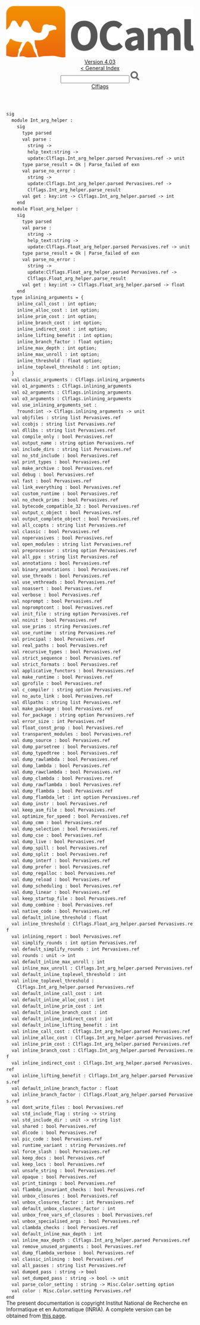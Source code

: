 <!-- ((! set title API !)) ((! set documentation !)) ((! set api !)) ((! set nobreadcrumb !)) -->
<div class="api"><header><nav class="toc brand"><a class="brand" href="https://ocaml.org/"><img src="colour-logo-gray.svg" class="svg" alt="OCaml"></a></nav><nav class="toc"><div class="toc_version"><a href="/docs" id="version-select">Version 4.03</a></div><a href="index.html">&lt; General Index</a><div class="api_search"><input type="text" name="apisearch" id="api_search" oninput="mySearch(false);" onkeypress="this.oninput();" onclick="this.oninput();" onpaste="this.oninput();">
<img src="search_icon.svg" alt="Search" class="svg" onclick="mySearch(false)"></div>
<div id="search_results"></div><div class="toc_title"><a href="Clflags.html">Clflags</a></div><ul></ul></nav></header>
<code class="code"><span class="keyword">sig</span>
&nbsp;&nbsp;<span class="keyword">module</span>&nbsp;<span class="constructor">Int_arg_helper</span>&nbsp;:
&nbsp;&nbsp;&nbsp;&nbsp;<span class="keyword">sig</span>
&nbsp;&nbsp;&nbsp;&nbsp;&nbsp;&nbsp;<span class="keyword">type</span>&nbsp;parsed
&nbsp;&nbsp;&nbsp;&nbsp;&nbsp;&nbsp;<span class="keyword">val</span>&nbsp;parse&nbsp;:
&nbsp;&nbsp;&nbsp;&nbsp;&nbsp;&nbsp;&nbsp;&nbsp;string&nbsp;<span class="keywordsign">-&gt;</span>
&nbsp;&nbsp;&nbsp;&nbsp;&nbsp;&nbsp;&nbsp;&nbsp;help_text:string&nbsp;<span class="keywordsign">-&gt;</span>
&nbsp;&nbsp;&nbsp;&nbsp;&nbsp;&nbsp;&nbsp;&nbsp;update:<span class="constructor">Clflags</span>.<span class="constructor">Int_arg_helper</span>.parsed&nbsp;<span class="constructor">Pervasives</span>.ref&nbsp;<span class="keywordsign">-&gt;</span>&nbsp;unit
&nbsp;&nbsp;&nbsp;&nbsp;&nbsp;&nbsp;<span class="keyword">type</span>&nbsp;parse_result&nbsp;=&nbsp;<span class="constructor">Ok</span>&nbsp;<span class="keywordsign">|</span>&nbsp;<span class="constructor">Parse_failed</span>&nbsp;<span class="keyword">of</span>&nbsp;exn
&nbsp;&nbsp;&nbsp;&nbsp;&nbsp;&nbsp;<span class="keyword">val</span>&nbsp;parse_no_error&nbsp;:
&nbsp;&nbsp;&nbsp;&nbsp;&nbsp;&nbsp;&nbsp;&nbsp;string&nbsp;<span class="keywordsign">-&gt;</span>
&nbsp;&nbsp;&nbsp;&nbsp;&nbsp;&nbsp;&nbsp;&nbsp;update:<span class="constructor">Clflags</span>.<span class="constructor">Int_arg_helper</span>.parsed&nbsp;<span class="constructor">Pervasives</span>.ref&nbsp;<span class="keywordsign">-&gt;</span>
&nbsp;&nbsp;&nbsp;&nbsp;&nbsp;&nbsp;&nbsp;&nbsp;<span class="constructor">Clflags</span>.<span class="constructor">Int_arg_helper</span>.parse_result
&nbsp;&nbsp;&nbsp;&nbsp;&nbsp;&nbsp;<span class="keyword">val</span>&nbsp;get&nbsp;:&nbsp;key:int&nbsp;<span class="keywordsign">-&gt;</span>&nbsp;<span class="constructor">Clflags</span>.<span class="constructor">Int_arg_helper</span>.parsed&nbsp;<span class="keywordsign">-&gt;</span>&nbsp;int
&nbsp;&nbsp;&nbsp;&nbsp;<span class="keyword">end</span>
&nbsp;&nbsp;<span class="keyword">module</span>&nbsp;<span class="constructor">Float_arg_helper</span>&nbsp;:
&nbsp;&nbsp;&nbsp;&nbsp;<span class="keyword">sig</span>
&nbsp;&nbsp;&nbsp;&nbsp;&nbsp;&nbsp;<span class="keyword">type</span>&nbsp;parsed
&nbsp;&nbsp;&nbsp;&nbsp;&nbsp;&nbsp;<span class="keyword">val</span>&nbsp;parse&nbsp;:
&nbsp;&nbsp;&nbsp;&nbsp;&nbsp;&nbsp;&nbsp;&nbsp;string&nbsp;<span class="keywordsign">-&gt;</span>
&nbsp;&nbsp;&nbsp;&nbsp;&nbsp;&nbsp;&nbsp;&nbsp;help_text:string&nbsp;<span class="keywordsign">-&gt;</span>
&nbsp;&nbsp;&nbsp;&nbsp;&nbsp;&nbsp;&nbsp;&nbsp;update:<span class="constructor">Clflags</span>.<span class="constructor">Float_arg_helper</span>.parsed&nbsp;<span class="constructor">Pervasives</span>.ref&nbsp;<span class="keywordsign">-&gt;</span>&nbsp;unit
&nbsp;&nbsp;&nbsp;&nbsp;&nbsp;&nbsp;<span class="keyword">type</span>&nbsp;parse_result&nbsp;=&nbsp;<span class="constructor">Ok</span>&nbsp;<span class="keywordsign">|</span>&nbsp;<span class="constructor">Parse_failed</span>&nbsp;<span class="keyword">of</span>&nbsp;exn
&nbsp;&nbsp;&nbsp;&nbsp;&nbsp;&nbsp;<span class="keyword">val</span>&nbsp;parse_no_error&nbsp;:
&nbsp;&nbsp;&nbsp;&nbsp;&nbsp;&nbsp;&nbsp;&nbsp;string&nbsp;<span class="keywordsign">-&gt;</span>
&nbsp;&nbsp;&nbsp;&nbsp;&nbsp;&nbsp;&nbsp;&nbsp;update:<span class="constructor">Clflags</span>.<span class="constructor">Float_arg_helper</span>.parsed&nbsp;<span class="constructor">Pervasives</span>.ref&nbsp;<span class="keywordsign">-&gt;</span>
&nbsp;&nbsp;&nbsp;&nbsp;&nbsp;&nbsp;&nbsp;&nbsp;<span class="constructor">Clflags</span>.<span class="constructor">Float_arg_helper</span>.parse_result
&nbsp;&nbsp;&nbsp;&nbsp;&nbsp;&nbsp;<span class="keyword">val</span>&nbsp;get&nbsp;:&nbsp;key:int&nbsp;<span class="keywordsign">-&gt;</span>&nbsp;<span class="constructor">Clflags</span>.<span class="constructor">Float_arg_helper</span>.parsed&nbsp;<span class="keywordsign">-&gt;</span>&nbsp;float
&nbsp;&nbsp;&nbsp;&nbsp;<span class="keyword">end</span>
&nbsp;&nbsp;<span class="keyword">type</span>&nbsp;inlining_arguments&nbsp;=&nbsp;{
&nbsp;&nbsp;&nbsp;&nbsp;inline_call_cost&nbsp;:&nbsp;int&nbsp;option;
&nbsp;&nbsp;&nbsp;&nbsp;inline_alloc_cost&nbsp;:&nbsp;int&nbsp;option;
&nbsp;&nbsp;&nbsp;&nbsp;inline_prim_cost&nbsp;:&nbsp;int&nbsp;option;
&nbsp;&nbsp;&nbsp;&nbsp;inline_branch_cost&nbsp;:&nbsp;int&nbsp;option;
&nbsp;&nbsp;&nbsp;&nbsp;inline_indirect_cost&nbsp;:&nbsp;int&nbsp;option;
&nbsp;&nbsp;&nbsp;&nbsp;inline_lifting_benefit&nbsp;:&nbsp;int&nbsp;option;
&nbsp;&nbsp;&nbsp;&nbsp;inline_branch_factor&nbsp;:&nbsp;float&nbsp;option;
&nbsp;&nbsp;&nbsp;&nbsp;inline_max_depth&nbsp;:&nbsp;int&nbsp;option;
&nbsp;&nbsp;&nbsp;&nbsp;inline_max_unroll&nbsp;:&nbsp;int&nbsp;option;
&nbsp;&nbsp;&nbsp;&nbsp;inline_threshold&nbsp;:&nbsp;float&nbsp;option;
&nbsp;&nbsp;&nbsp;&nbsp;inline_toplevel_threshold&nbsp;:&nbsp;int&nbsp;option;
&nbsp;&nbsp;}
&nbsp;&nbsp;<span class="keyword">val</span>&nbsp;classic_arguments&nbsp;:&nbsp;<span class="constructor">Clflags</span>.inlining_arguments
&nbsp;&nbsp;<span class="keyword">val</span>&nbsp;o1_arguments&nbsp;:&nbsp;<span class="constructor">Clflags</span>.inlining_arguments
&nbsp;&nbsp;<span class="keyword">val</span>&nbsp;o2_arguments&nbsp;:&nbsp;<span class="constructor">Clflags</span>.inlining_arguments
&nbsp;&nbsp;<span class="keyword">val</span>&nbsp;o3_arguments&nbsp;:&nbsp;<span class="constructor">Clflags</span>.inlining_arguments
&nbsp;&nbsp;<span class="keyword">val</span>&nbsp;use_inlining_arguments_set&nbsp;:
&nbsp;&nbsp;&nbsp;&nbsp;?round:int&nbsp;<span class="keywordsign">-&gt;</span>&nbsp;<span class="constructor">Clflags</span>.inlining_arguments&nbsp;<span class="keywordsign">-&gt;</span>&nbsp;unit
&nbsp;&nbsp;<span class="keyword">val</span>&nbsp;objfiles&nbsp;:&nbsp;string&nbsp;list&nbsp;<span class="constructor">Pervasives</span>.ref
&nbsp;&nbsp;<span class="keyword">val</span>&nbsp;ccobjs&nbsp;:&nbsp;string&nbsp;list&nbsp;<span class="constructor">Pervasives</span>.ref
&nbsp;&nbsp;<span class="keyword">val</span>&nbsp;dllibs&nbsp;:&nbsp;string&nbsp;list&nbsp;<span class="constructor">Pervasives</span>.ref
&nbsp;&nbsp;<span class="keyword">val</span>&nbsp;compile_only&nbsp;:&nbsp;bool&nbsp;<span class="constructor">Pervasives</span>.ref
&nbsp;&nbsp;<span class="keyword">val</span>&nbsp;output_name&nbsp;:&nbsp;string&nbsp;option&nbsp;<span class="constructor">Pervasives</span>.ref
&nbsp;&nbsp;<span class="keyword">val</span>&nbsp;include_dirs&nbsp;:&nbsp;string&nbsp;list&nbsp;<span class="constructor">Pervasives</span>.ref
&nbsp;&nbsp;<span class="keyword">val</span>&nbsp;no_std_include&nbsp;:&nbsp;bool&nbsp;<span class="constructor">Pervasives</span>.ref
&nbsp;&nbsp;<span class="keyword">val</span>&nbsp;print_types&nbsp;:&nbsp;bool&nbsp;<span class="constructor">Pervasives</span>.ref
&nbsp;&nbsp;<span class="keyword">val</span>&nbsp;make_archive&nbsp;:&nbsp;bool&nbsp;<span class="constructor">Pervasives</span>.ref
&nbsp;&nbsp;<span class="keyword">val</span>&nbsp;debug&nbsp;:&nbsp;bool&nbsp;<span class="constructor">Pervasives</span>.ref
&nbsp;&nbsp;<span class="keyword">val</span>&nbsp;fast&nbsp;:&nbsp;bool&nbsp;<span class="constructor">Pervasives</span>.ref
&nbsp;&nbsp;<span class="keyword">val</span>&nbsp;link_everything&nbsp;:&nbsp;bool&nbsp;<span class="constructor">Pervasives</span>.ref
&nbsp;&nbsp;<span class="keyword">val</span>&nbsp;custom_runtime&nbsp;:&nbsp;bool&nbsp;<span class="constructor">Pervasives</span>.ref
&nbsp;&nbsp;<span class="keyword">val</span>&nbsp;no_check_prims&nbsp;:&nbsp;bool&nbsp;<span class="constructor">Pervasives</span>.ref
&nbsp;&nbsp;<span class="keyword">val</span>&nbsp;bytecode_compatible_32&nbsp;:&nbsp;bool&nbsp;<span class="constructor">Pervasives</span>.ref
&nbsp;&nbsp;<span class="keyword">val</span>&nbsp;output_c_object&nbsp;:&nbsp;bool&nbsp;<span class="constructor">Pervasives</span>.ref
&nbsp;&nbsp;<span class="keyword">val</span>&nbsp;output_complete_object&nbsp;:&nbsp;bool&nbsp;<span class="constructor">Pervasives</span>.ref
&nbsp;&nbsp;<span class="keyword">val</span>&nbsp;all_ccopts&nbsp;:&nbsp;string&nbsp;list&nbsp;<span class="constructor">Pervasives</span>.ref
&nbsp;&nbsp;<span class="keyword">val</span>&nbsp;classic&nbsp;:&nbsp;bool&nbsp;<span class="constructor">Pervasives</span>.ref
&nbsp;&nbsp;<span class="keyword">val</span>&nbsp;nopervasives&nbsp;:&nbsp;bool&nbsp;<span class="constructor">Pervasives</span>.ref
&nbsp;&nbsp;<span class="keyword">val</span>&nbsp;open_modules&nbsp;:&nbsp;string&nbsp;list&nbsp;<span class="constructor">Pervasives</span>.ref
&nbsp;&nbsp;<span class="keyword">val</span>&nbsp;preprocessor&nbsp;:&nbsp;string&nbsp;option&nbsp;<span class="constructor">Pervasives</span>.ref
&nbsp;&nbsp;<span class="keyword">val</span>&nbsp;all_ppx&nbsp;:&nbsp;string&nbsp;list&nbsp;<span class="constructor">Pervasives</span>.ref
&nbsp;&nbsp;<span class="keyword">val</span>&nbsp;annotations&nbsp;:&nbsp;bool&nbsp;<span class="constructor">Pervasives</span>.ref
&nbsp;&nbsp;<span class="keyword">val</span>&nbsp;binary_annotations&nbsp;:&nbsp;bool&nbsp;<span class="constructor">Pervasives</span>.ref
&nbsp;&nbsp;<span class="keyword">val</span>&nbsp;use_threads&nbsp;:&nbsp;bool&nbsp;<span class="constructor">Pervasives</span>.ref
&nbsp;&nbsp;<span class="keyword">val</span>&nbsp;use_vmthreads&nbsp;:&nbsp;bool&nbsp;<span class="constructor">Pervasives</span>.ref
&nbsp;&nbsp;<span class="keyword">val</span>&nbsp;noassert&nbsp;:&nbsp;bool&nbsp;<span class="constructor">Pervasives</span>.ref
&nbsp;&nbsp;<span class="keyword">val</span>&nbsp;verbose&nbsp;:&nbsp;bool&nbsp;<span class="constructor">Pervasives</span>.ref
&nbsp;&nbsp;<span class="keyword">val</span>&nbsp;noprompt&nbsp;:&nbsp;bool&nbsp;<span class="constructor">Pervasives</span>.ref
&nbsp;&nbsp;<span class="keyword">val</span>&nbsp;nopromptcont&nbsp;:&nbsp;bool&nbsp;<span class="constructor">Pervasives</span>.ref
&nbsp;&nbsp;<span class="keyword">val</span>&nbsp;init_file&nbsp;:&nbsp;string&nbsp;option&nbsp;<span class="constructor">Pervasives</span>.ref
&nbsp;&nbsp;<span class="keyword">val</span>&nbsp;noinit&nbsp;:&nbsp;bool&nbsp;<span class="constructor">Pervasives</span>.ref
&nbsp;&nbsp;<span class="keyword">val</span>&nbsp;use_prims&nbsp;:&nbsp;string&nbsp;<span class="constructor">Pervasives</span>.ref
&nbsp;&nbsp;<span class="keyword">val</span>&nbsp;use_runtime&nbsp;:&nbsp;string&nbsp;<span class="constructor">Pervasives</span>.ref
&nbsp;&nbsp;<span class="keyword">val</span>&nbsp;principal&nbsp;:&nbsp;bool&nbsp;<span class="constructor">Pervasives</span>.ref
&nbsp;&nbsp;<span class="keyword">val</span>&nbsp;real_paths&nbsp;:&nbsp;bool&nbsp;<span class="constructor">Pervasives</span>.ref
&nbsp;&nbsp;<span class="keyword">val</span>&nbsp;recursive_types&nbsp;:&nbsp;bool&nbsp;<span class="constructor">Pervasives</span>.ref
&nbsp;&nbsp;<span class="keyword">val</span>&nbsp;strict_sequence&nbsp;:&nbsp;bool&nbsp;<span class="constructor">Pervasives</span>.ref
&nbsp;&nbsp;<span class="keyword">val</span>&nbsp;strict_formats&nbsp;:&nbsp;bool&nbsp;<span class="constructor">Pervasives</span>.ref
&nbsp;&nbsp;<span class="keyword">val</span>&nbsp;applicative_functors&nbsp;:&nbsp;bool&nbsp;<span class="constructor">Pervasives</span>.ref
&nbsp;&nbsp;<span class="keyword">val</span>&nbsp;make_runtime&nbsp;:&nbsp;bool&nbsp;<span class="constructor">Pervasives</span>.ref
&nbsp;&nbsp;<span class="keyword">val</span>&nbsp;gprofile&nbsp;:&nbsp;bool&nbsp;<span class="constructor">Pervasives</span>.ref
&nbsp;&nbsp;<span class="keyword">val</span>&nbsp;c_compiler&nbsp;:&nbsp;string&nbsp;option&nbsp;<span class="constructor">Pervasives</span>.ref
&nbsp;&nbsp;<span class="keyword">val</span>&nbsp;no_auto_link&nbsp;:&nbsp;bool&nbsp;<span class="constructor">Pervasives</span>.ref
&nbsp;&nbsp;<span class="keyword">val</span>&nbsp;dllpaths&nbsp;:&nbsp;string&nbsp;list&nbsp;<span class="constructor">Pervasives</span>.ref
&nbsp;&nbsp;<span class="keyword">val</span>&nbsp;make_package&nbsp;:&nbsp;bool&nbsp;<span class="constructor">Pervasives</span>.ref
&nbsp;&nbsp;<span class="keyword">val</span>&nbsp;for_package&nbsp;:&nbsp;string&nbsp;option&nbsp;<span class="constructor">Pervasives</span>.ref
&nbsp;&nbsp;<span class="keyword">val</span>&nbsp;error_size&nbsp;:&nbsp;int&nbsp;<span class="constructor">Pervasives</span>.ref
&nbsp;&nbsp;<span class="keyword">val</span>&nbsp;float_const_prop&nbsp;:&nbsp;bool&nbsp;<span class="constructor">Pervasives</span>.ref
&nbsp;&nbsp;<span class="keyword">val</span>&nbsp;transparent_modules&nbsp;:&nbsp;bool&nbsp;<span class="constructor">Pervasives</span>.ref
&nbsp;&nbsp;<span class="keyword">val</span>&nbsp;dump_source&nbsp;:&nbsp;bool&nbsp;<span class="constructor">Pervasives</span>.ref
&nbsp;&nbsp;<span class="keyword">val</span>&nbsp;dump_parsetree&nbsp;:&nbsp;bool&nbsp;<span class="constructor">Pervasives</span>.ref
&nbsp;&nbsp;<span class="keyword">val</span>&nbsp;dump_typedtree&nbsp;:&nbsp;bool&nbsp;<span class="constructor">Pervasives</span>.ref
&nbsp;&nbsp;<span class="keyword">val</span>&nbsp;dump_rawlambda&nbsp;:&nbsp;bool&nbsp;<span class="constructor">Pervasives</span>.ref
&nbsp;&nbsp;<span class="keyword">val</span>&nbsp;dump_lambda&nbsp;:&nbsp;bool&nbsp;<span class="constructor">Pervasives</span>.ref
&nbsp;&nbsp;<span class="keyword">val</span>&nbsp;dump_rawclambda&nbsp;:&nbsp;bool&nbsp;<span class="constructor">Pervasives</span>.ref
&nbsp;&nbsp;<span class="keyword">val</span>&nbsp;dump_clambda&nbsp;:&nbsp;bool&nbsp;<span class="constructor">Pervasives</span>.ref
&nbsp;&nbsp;<span class="keyword">val</span>&nbsp;dump_rawflambda&nbsp;:&nbsp;bool&nbsp;<span class="constructor">Pervasives</span>.ref
&nbsp;&nbsp;<span class="keyword">val</span>&nbsp;dump_flambda&nbsp;:&nbsp;bool&nbsp;<span class="constructor">Pervasives</span>.ref
&nbsp;&nbsp;<span class="keyword">val</span>&nbsp;dump_flambda_let&nbsp;:&nbsp;int&nbsp;option&nbsp;<span class="constructor">Pervasives</span>.ref
&nbsp;&nbsp;<span class="keyword">val</span>&nbsp;dump_instr&nbsp;:&nbsp;bool&nbsp;<span class="constructor">Pervasives</span>.ref
&nbsp;&nbsp;<span class="keyword">val</span>&nbsp;keep_asm_file&nbsp;:&nbsp;bool&nbsp;<span class="constructor">Pervasives</span>.ref
&nbsp;&nbsp;<span class="keyword">val</span>&nbsp;optimize_for_speed&nbsp;:&nbsp;bool&nbsp;<span class="constructor">Pervasives</span>.ref
&nbsp;&nbsp;<span class="keyword">val</span>&nbsp;dump_cmm&nbsp;:&nbsp;bool&nbsp;<span class="constructor">Pervasives</span>.ref
&nbsp;&nbsp;<span class="keyword">val</span>&nbsp;dump_selection&nbsp;:&nbsp;bool&nbsp;<span class="constructor">Pervasives</span>.ref
&nbsp;&nbsp;<span class="keyword">val</span>&nbsp;dump_cse&nbsp;:&nbsp;bool&nbsp;<span class="constructor">Pervasives</span>.ref
&nbsp;&nbsp;<span class="keyword">val</span>&nbsp;dump_live&nbsp;:&nbsp;bool&nbsp;<span class="constructor">Pervasives</span>.ref
&nbsp;&nbsp;<span class="keyword">val</span>&nbsp;dump_spill&nbsp;:&nbsp;bool&nbsp;<span class="constructor">Pervasives</span>.ref
&nbsp;&nbsp;<span class="keyword">val</span>&nbsp;dump_split&nbsp;:&nbsp;bool&nbsp;<span class="constructor">Pervasives</span>.ref
&nbsp;&nbsp;<span class="keyword">val</span>&nbsp;dump_interf&nbsp;:&nbsp;bool&nbsp;<span class="constructor">Pervasives</span>.ref
&nbsp;&nbsp;<span class="keyword">val</span>&nbsp;dump_prefer&nbsp;:&nbsp;bool&nbsp;<span class="constructor">Pervasives</span>.ref
&nbsp;&nbsp;<span class="keyword">val</span>&nbsp;dump_regalloc&nbsp;:&nbsp;bool&nbsp;<span class="constructor">Pervasives</span>.ref
&nbsp;&nbsp;<span class="keyword">val</span>&nbsp;dump_reload&nbsp;:&nbsp;bool&nbsp;<span class="constructor">Pervasives</span>.ref
&nbsp;&nbsp;<span class="keyword">val</span>&nbsp;dump_scheduling&nbsp;:&nbsp;bool&nbsp;<span class="constructor">Pervasives</span>.ref
&nbsp;&nbsp;<span class="keyword">val</span>&nbsp;dump_linear&nbsp;:&nbsp;bool&nbsp;<span class="constructor">Pervasives</span>.ref
&nbsp;&nbsp;<span class="keyword">val</span>&nbsp;keep_startup_file&nbsp;:&nbsp;bool&nbsp;<span class="constructor">Pervasives</span>.ref
&nbsp;&nbsp;<span class="keyword">val</span>&nbsp;dump_combine&nbsp;:&nbsp;bool&nbsp;<span class="constructor">Pervasives</span>.ref
&nbsp;&nbsp;<span class="keyword">val</span>&nbsp;native_code&nbsp;:&nbsp;bool&nbsp;<span class="constructor">Pervasives</span>.ref
&nbsp;&nbsp;<span class="keyword">val</span>&nbsp;default_inline_threshold&nbsp;:&nbsp;float
&nbsp;&nbsp;<span class="keyword">val</span>&nbsp;inline_threshold&nbsp;:&nbsp;<span class="constructor">Clflags</span>.<span class="constructor">Float_arg_helper</span>.parsed&nbsp;<span class="constructor">Pervasives</span>.ref
&nbsp;&nbsp;<span class="keyword">val</span>&nbsp;inlining_report&nbsp;:&nbsp;bool&nbsp;<span class="constructor">Pervasives</span>.ref
&nbsp;&nbsp;<span class="keyword">val</span>&nbsp;simplify_rounds&nbsp;:&nbsp;int&nbsp;option&nbsp;<span class="constructor">Pervasives</span>.ref
&nbsp;&nbsp;<span class="keyword">val</span>&nbsp;default_simplify_rounds&nbsp;:&nbsp;int&nbsp;<span class="constructor">Pervasives</span>.ref
&nbsp;&nbsp;<span class="keyword">val</span>&nbsp;rounds&nbsp;:&nbsp;unit&nbsp;<span class="keywordsign">-&gt;</span>&nbsp;int
&nbsp;&nbsp;<span class="keyword">val</span>&nbsp;default_inline_max_unroll&nbsp;:&nbsp;int
&nbsp;&nbsp;<span class="keyword">val</span>&nbsp;inline_max_unroll&nbsp;:&nbsp;<span class="constructor">Clflags</span>.<span class="constructor">Int_arg_helper</span>.parsed&nbsp;<span class="constructor">Pervasives</span>.ref
&nbsp;&nbsp;<span class="keyword">val</span>&nbsp;default_inline_toplevel_threshold&nbsp;:&nbsp;int
&nbsp;&nbsp;<span class="keyword">val</span>&nbsp;inline_toplevel_threshold&nbsp;:
&nbsp;&nbsp;&nbsp;&nbsp;<span class="constructor">Clflags</span>.<span class="constructor">Int_arg_helper</span>.parsed&nbsp;<span class="constructor">Pervasives</span>.ref
&nbsp;&nbsp;<span class="keyword">val</span>&nbsp;default_inline_call_cost&nbsp;:&nbsp;int
&nbsp;&nbsp;<span class="keyword">val</span>&nbsp;default_inline_alloc_cost&nbsp;:&nbsp;int
&nbsp;&nbsp;<span class="keyword">val</span>&nbsp;default_inline_prim_cost&nbsp;:&nbsp;int
&nbsp;&nbsp;<span class="keyword">val</span>&nbsp;default_inline_branch_cost&nbsp;:&nbsp;int
&nbsp;&nbsp;<span class="keyword">val</span>&nbsp;default_inline_indirect_cost&nbsp;:&nbsp;int
&nbsp;&nbsp;<span class="keyword">val</span>&nbsp;default_inline_lifting_benefit&nbsp;:&nbsp;int
&nbsp;&nbsp;<span class="keyword">val</span>&nbsp;inline_call_cost&nbsp;:&nbsp;<span class="constructor">Clflags</span>.<span class="constructor">Int_arg_helper</span>.parsed&nbsp;<span class="constructor">Pervasives</span>.ref
&nbsp;&nbsp;<span class="keyword">val</span>&nbsp;inline_alloc_cost&nbsp;:&nbsp;<span class="constructor">Clflags</span>.<span class="constructor">Int_arg_helper</span>.parsed&nbsp;<span class="constructor">Pervasives</span>.ref
&nbsp;&nbsp;<span class="keyword">val</span>&nbsp;inline_prim_cost&nbsp;:&nbsp;<span class="constructor">Clflags</span>.<span class="constructor">Int_arg_helper</span>.parsed&nbsp;<span class="constructor">Pervasives</span>.ref
&nbsp;&nbsp;<span class="keyword">val</span>&nbsp;inline_branch_cost&nbsp;:&nbsp;<span class="constructor">Clflags</span>.<span class="constructor">Int_arg_helper</span>.parsed&nbsp;<span class="constructor">Pervasives</span>.ref
&nbsp;&nbsp;<span class="keyword">val</span>&nbsp;inline_indirect_cost&nbsp;:&nbsp;<span class="constructor">Clflags</span>.<span class="constructor">Int_arg_helper</span>.parsed&nbsp;<span class="constructor">Pervasives</span>.ref
&nbsp;&nbsp;<span class="keyword">val</span>&nbsp;inline_lifting_benefit&nbsp;:&nbsp;<span class="constructor">Clflags</span>.<span class="constructor">Int_arg_helper</span>.parsed&nbsp;<span class="constructor">Pervasives</span>.ref
&nbsp;&nbsp;<span class="keyword">val</span>&nbsp;default_inline_branch_factor&nbsp;:&nbsp;float
&nbsp;&nbsp;<span class="keyword">val</span>&nbsp;inline_branch_factor&nbsp;:&nbsp;<span class="constructor">Clflags</span>.<span class="constructor">Float_arg_helper</span>.parsed&nbsp;<span class="constructor">Pervasives</span>.ref
&nbsp;&nbsp;<span class="keyword">val</span>&nbsp;dont_write_files&nbsp;:&nbsp;bool&nbsp;<span class="constructor">Pervasives</span>.ref
&nbsp;&nbsp;<span class="keyword">val</span>&nbsp;std_include_flag&nbsp;:&nbsp;string&nbsp;<span class="keywordsign">-&gt;</span>&nbsp;string
&nbsp;&nbsp;<span class="keyword">val</span>&nbsp;std_include_dir&nbsp;:&nbsp;unit&nbsp;<span class="keywordsign">-&gt;</span>&nbsp;string&nbsp;list
&nbsp;&nbsp;<span class="keyword">val</span>&nbsp;shared&nbsp;:&nbsp;bool&nbsp;<span class="constructor">Pervasives</span>.ref
&nbsp;&nbsp;<span class="keyword">val</span>&nbsp;dlcode&nbsp;:&nbsp;bool&nbsp;<span class="constructor">Pervasives</span>.ref
&nbsp;&nbsp;<span class="keyword">val</span>&nbsp;pic_code&nbsp;:&nbsp;bool&nbsp;<span class="constructor">Pervasives</span>.ref
&nbsp;&nbsp;<span class="keyword">val</span>&nbsp;runtime_variant&nbsp;:&nbsp;string&nbsp;<span class="constructor">Pervasives</span>.ref
&nbsp;&nbsp;<span class="keyword">val</span>&nbsp;force_slash&nbsp;:&nbsp;bool&nbsp;<span class="constructor">Pervasives</span>.ref
&nbsp;&nbsp;<span class="keyword">val</span>&nbsp;keep_docs&nbsp;:&nbsp;bool&nbsp;<span class="constructor">Pervasives</span>.ref
&nbsp;&nbsp;<span class="keyword">val</span>&nbsp;keep_locs&nbsp;:&nbsp;bool&nbsp;<span class="constructor">Pervasives</span>.ref
&nbsp;&nbsp;<span class="keyword">val</span>&nbsp;unsafe_string&nbsp;:&nbsp;bool&nbsp;<span class="constructor">Pervasives</span>.ref
&nbsp;&nbsp;<span class="keyword">val</span>&nbsp;opaque&nbsp;:&nbsp;bool&nbsp;<span class="constructor">Pervasives</span>.ref
&nbsp;&nbsp;<span class="keyword">val</span>&nbsp;print_timings&nbsp;:&nbsp;bool&nbsp;<span class="constructor">Pervasives</span>.ref
&nbsp;&nbsp;<span class="keyword">val</span>&nbsp;flambda_invariant_checks&nbsp;:&nbsp;bool&nbsp;<span class="constructor">Pervasives</span>.ref
&nbsp;&nbsp;<span class="keyword">val</span>&nbsp;unbox_closures&nbsp;:&nbsp;bool&nbsp;<span class="constructor">Pervasives</span>.ref
&nbsp;&nbsp;<span class="keyword">val</span>&nbsp;unbox_closures_factor&nbsp;:&nbsp;int&nbsp;<span class="constructor">Pervasives</span>.ref
&nbsp;&nbsp;<span class="keyword">val</span>&nbsp;default_unbox_closures_factor&nbsp;:&nbsp;int
&nbsp;&nbsp;<span class="keyword">val</span>&nbsp;unbox_free_vars_of_closures&nbsp;:&nbsp;bool&nbsp;<span class="constructor">Pervasives</span>.ref
&nbsp;&nbsp;<span class="keyword">val</span>&nbsp;unbox_specialised_args&nbsp;:&nbsp;bool&nbsp;<span class="constructor">Pervasives</span>.ref
&nbsp;&nbsp;<span class="keyword">val</span>&nbsp;clambda_checks&nbsp;:&nbsp;bool&nbsp;<span class="constructor">Pervasives</span>.ref
&nbsp;&nbsp;<span class="keyword">val</span>&nbsp;default_inline_max_depth&nbsp;:&nbsp;int
&nbsp;&nbsp;<span class="keyword">val</span>&nbsp;inline_max_depth&nbsp;:&nbsp;<span class="constructor">Clflags</span>.<span class="constructor">Int_arg_helper</span>.parsed&nbsp;<span class="constructor">Pervasives</span>.ref
&nbsp;&nbsp;<span class="keyword">val</span>&nbsp;remove_unused_arguments&nbsp;:&nbsp;bool&nbsp;<span class="constructor">Pervasives</span>.ref
&nbsp;&nbsp;<span class="keyword">val</span>&nbsp;dump_flambda_verbose&nbsp;:&nbsp;bool&nbsp;<span class="constructor">Pervasives</span>.ref
&nbsp;&nbsp;<span class="keyword">val</span>&nbsp;classic_inlining&nbsp;:&nbsp;bool&nbsp;<span class="constructor">Pervasives</span>.ref
&nbsp;&nbsp;<span class="keyword">val</span>&nbsp;all_passes&nbsp;:&nbsp;string&nbsp;list&nbsp;<span class="constructor">Pervasives</span>.ref
&nbsp;&nbsp;<span class="keyword">val</span>&nbsp;dumped_pass&nbsp;:&nbsp;string&nbsp;<span class="keywordsign">-&gt;</span>&nbsp;bool
&nbsp;&nbsp;<span class="keyword">val</span>&nbsp;set_dumped_pass&nbsp;:&nbsp;string&nbsp;<span class="keywordsign">-&gt;</span>&nbsp;bool&nbsp;<span class="keywordsign">-&gt;</span>&nbsp;unit
&nbsp;&nbsp;<span class="keyword">val</span>&nbsp;parse_color_setting&nbsp;:&nbsp;string&nbsp;<span class="keywordsign">-&gt;</span>&nbsp;<span class="constructor">Misc</span>.<span class="constructor">Color</span>.setting&nbsp;option
&nbsp;&nbsp;<span class="keyword">val</span>&nbsp;color&nbsp;:&nbsp;<span class="constructor">Misc</span>.<span class="constructor">Color</span>.setting&nbsp;<span class="constructor">Pervasives</span>.ref
<span class="keyword">end</span></code><div class="copyright">The present documentation is copyright Institut National de Recherche en Informatique et en Automatique (INRIA). A complete version can be obtained from <a href="http://caml.inria.fr/pub/docs/manual-ocaml/">this page</a>.</div></div>